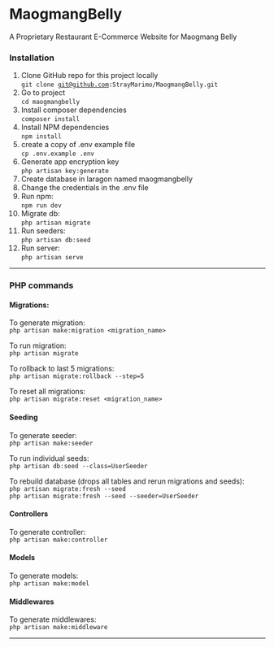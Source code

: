 # MaogmangBelly
A Proprietary Restaurant E-Commerce Website for Maogmang Belly
 
 
### Installation
1. Clone GitHub repo for this project locally   
<code>git clone git@github.com:StrayMarimo/MaogmangBelly.git</code>
2. Go to project  
 <code>cd maogmangbelly</code>  
3. Install composer dependencies  
 <code>composer install </code>
4. Install NPM dependencies  
<code>npm install </code>
5. create a copy of .env example file  
<code>cp .env.example .env </code>
6. Generate app encryption key  
<code>php artisan key:generate</code>
7. Create database in laragon named maogmangbelly
8. Change the credentials in the .env file 
9. Run npm:  
<code>npm run dev</code>  
10. Migrate db:  
<code>php artisan migrate</code> 
11. Run seeders:  
<code>php artisan db:seed</code>
12. Run server:  
<code>php artisan serve </code>
<hr>

### PHP commands
#### Migrations:
To generate migration:  
<code>php artisan make:migration <migration_name></code>

To run migration:  
<code>php artisan migrate</code>

To rollback to last 5 migrations:  
<code>php artisan migrate:rollback --step=5</code>

To reset all migrations:  
<code>php artisan migrate:reset <migration_name></code>

#### Seeding
To generate seeder:  
<code>php artisan make:seeder <SeederName></code>

To run individual seeds:  
<code>php artisan db:seed --class=UserSeeder</code>

To rebuild database (drops all tables and rerun migrations and seeds):  
<code>php artisan migrate:fresh --seed</code>  
<code>php artisan migrate:fresh --seed --seeder=UserSeeder</code>

#### Controllers
To generate controller:  
<code>php artisan make:controller <ControllerName></code>

#### Models
To generate models:  
<code>php artisan make:model <ModelName></code>

#### Middlewares
To generate middlewares:  
<code>php artisan make:middleware <MiddlewareName></code>
<hr>



